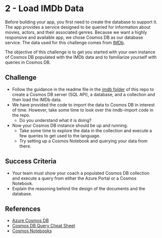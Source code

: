 # 2 - Load IMDb Data

Before building your app, you first need to create the database to support it.  The app provides a service designed to be queried for information about movies, actors, and their associated genres.  Because we want a highly responsive and available app, we chose Cosmos DB as our database service.  The data used for this challenge comes from [IMDb](https://www.imdb.com/interfaces/).

The objective of this challenge is to get you started with your own instance of Cosmos DB populated with the IMDb data and to familiarize yourself with queries in Cosmos DB.

## Challenge
  - Follow the guidance in the readme file in the [imdb folder](../imdb) of this repo to create a Cosmos DB server (SQL API), a database, and a collection and then load the IMDb data.
  - We have provided the code to import the data to Cosmos DB in interest of time.  However, take some time to look over the imdb-import code in the repo.
    - Do you understand what it is doing?
  - Now your Cosmos DB instance should be up and running.
    - Take some time to explore the data in the collection and execute a few queries to get used to the language.
    - Try setting up a Cosmos Notebook and querying your data from there.

## Success Criteria
  - Your team must show your coach a populated Cosmos DB collection and execute a query from either the Azure Portal or a Cosmos Notebook.
  - Explain the reasoning behind the design of the documents and the database.

## References
  - [Azure Cosmos DB](https://docs.microsoft.com/en-us/azure/cosmos-db/introduction)
  - [Cosmos DB Query Cheat Sheet](https://docs.microsoft.com/en-us/azure/cosmos-db/query-cheat-sheet)
  - [Cosmos Notebooks](https://docs.microsoft.com/en-us/azure/cosmos-db/enable-notebooks)